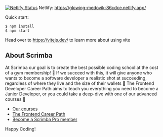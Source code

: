 [![Netlify Status](https://api.netlify.com/api/v1/badges/c4247756-c43e-4c88-92d7-02fa02eb7adf/deploy-status)](https://app.netlify.com/sites/glowing-medovik-86cdce/deploys)
Netlify:  https://glowing-medovik-86cdce.netlify.app/ 

Quick start:

```
$ npm install
$ npm start
````

Head over to https://vitejs.dev/ to learn more about using vite
## About Scrimba

At Scrimba our goal is to create the best possible coding school at the cost of a gym membership! 💜
If we succeed with this, it will give anyone who wants to become a software developer a realistic shot at succeeding, regardless of where they live and the size of their wallets 🎉
The Frontend Developer Career Path aims to teach you everything you need to become a Junior Developer, or you could take a deep-dive with one of our advanced courses 🚀

- [Our courses](https://scrimba.com/allcourses)
- [The Frontend Career Path](https://scrimba.com/learn/frontend)
- [Become a Scrimba Pro member](https://scrimba.com/pricing)

Happy Coding!
